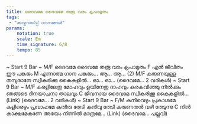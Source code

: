 ```yaml
---
title: ദൈവമേ ദൈവമേ തരൂ വരം കൃപാമൃതം
tags:
 - "കാഴ്ചവയ്‍പ്പ് ഗാനങ്ങൾ"
params:
    notation: true
    scale: Em
    time_signature: 6/8
    tempo: 85
---
```

~ Start 9 Bar ~
M/F
ദൈവമേ ദൈവമേ
തരൂ വരം കൃപാമൃതം
F
എൻ ജീവിതം ഈ പങ്കജം
M
എന്നാത്മ ഗാന പങ്കജം...
ആ... ആ... (2)
M/F
കരുണയുള്ള തമ്പുരാനേ
സ്വീകരിക്കു കൈകളിൽ...
ഓ... ഓ...
(ദൈവമേ... 2 വരികൾ)
~ Start 9 Bar ~
M/F
കരളിലേതു മോഹവും ഉയിനേതു ദാഹവും
കരകവിഞ്ഞു നിൽക്കും
ഞങ്ങടെ ദീനയാചനാ താലവും
C
ജീവനായ ദൈവമേ
സ്വീകരിക്കൂ കൈകളിൽ...
(Link)
(ദൈവമേ... 2 വരികൾ)
~ Start 9 Bar ~
F/M
കനിവെഴും പ്രകാശമേ
കുളിരെഴും പ്രവാഹമേ
കതിരു തേടി കനിവു തേടി
കരുണതൻ വഴി തേടുന്നു
C
നിൻ കാക്ഷമേകണേ
അഭയം നിന്നിൽ മാത്രമേ...
(Link)
(ദൈവമേ... പല്ലവി)
